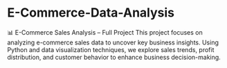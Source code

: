 # E-Commerce-Data-Analysis
📊 E-Commerce Sales Analysis – Full Project This project focuses on analyzing e-commerce sales data to uncover key business insights. Using Python and data visualization techniques, we explore sales trends, profit distribution, and customer behavior to enhance business decision-making.
